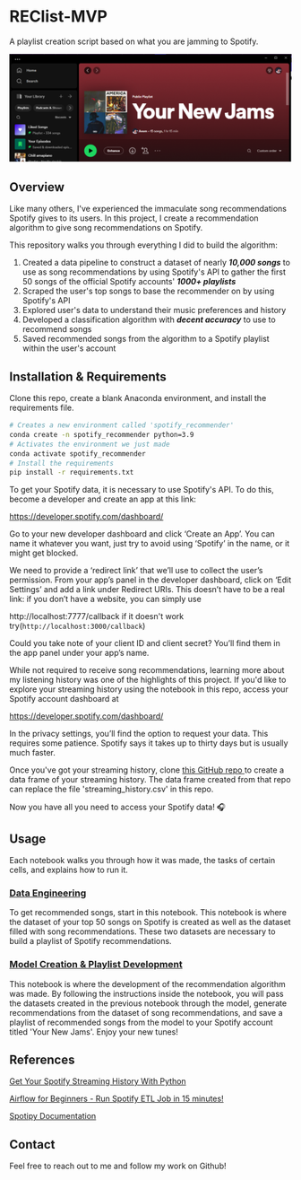 # REClist-MVP
A playlist creation script based on what you are jamming to Spotify.

![Sample Playlist Generated](images/Capture-spotify.PNG)

## Overview

Like many others, I've experienced the immaculate song recommendations Spotify gives to its users. In this project, I create a recommendation algorithm to give song recommendations on Spotify.

This repository walks you through everything I did to build the algorithm:

1. Created a data pipeline to construct a dataset of nearly ***10,000 songs*** to use as song recommendations by using Spotify's API to gather the first 50 songs of the official Spotify accounts' ***1000+ playlists***
2. Scraped the user's top songs to base the recommender on by using Spotify's API
3. Explored user's data to understand their music preferences and history
4. Developed a classification algorithm with ***decent accuracy*** to use to recommend songs
5. Saved recommended songs from the algorithm to a Spotify playlist within the user's account

## Installation & Requirements

Clone this repo, create a blank Anaconda environment, and install the requirements file.
```bash
# Creates a new environment called 'spotify_recommender'
conda create -n spotify_recommender python=3.9
# Activates the environment we just made
conda activate spotify_recommender
# Install the requirements
pip install -r requirements.txt
```

To get your Spotify data, it is necessary to use Spotify's API. To do this, become a developer and create an app at this link:

https://developer.spotify.com/dashboard/

Go to your new developer dashboard and click ‘Create an App’. You can name it whatever you want, just try to avoid using ‘Spotify’ in the name, or it might get blocked.

We need to provide a ‘redirect link’ that we’ll use to collect the user’s permission. From your app’s panel in the developer dashboard, click on ‘Edit Settings’ and add a link under Redirect URIs. This doesn’t have to be a real link: if you don’t have a website, you can simply use 

http://localhost:7777/callback if it doesn't work try(`http://localhost:3000/callback`)

Could you take note of your client ID and client secret? You’ll find them in the app panel under your app’s name. 

While not required to receive song recommendations, learning more about my listening history was one of the highlights of this project. If you'd like to explore your streaming history using the notebook in this repo, access your Spotify account dashboard at 

https://developer.spotify.com/dashboard/

In the privacy settings, you’ll find the option to request your data. This requires some patience. Spotify says it takes up to thirty days but is usually much faster.

Once you've got your streaming history, clone [this GitHub repo ](https://github.com/vlad-ds/spoty-records)to create a data frame of your streaming history. The data frame created from that repo can replace the file 'streaming_history.csv' in this repo. 

Now you have all you need to access your Spotify data! 🎧
## Usage
Each notebook walks you through how it was made, the tasks of certain cells, and explains how to run it. 
### [Data Engineering](DataEngineering.ipynb)
 To get recommended songs, start in this notebook. This notebook is where the dataset of your top 50 songs on Spotify is created as well as the dataset filled with song recommendations. These two datasets are necessary to build a playlist of Spotify recommendations.
### [Model Creation & Playlist Development](DataModelling.ipynb)
This notebook is where the development of the recommendation algorithm was made. By following the instructions inside the notebook, you will pass the datasets created in the previous notebook through the model, generate recommendations from the dataset of song recommendations, and save a playlist of recommended songs from the model to your Spotify account titled 'Your New Jams'. Enjoy your new tunes!


## References
[Get Your Spotify Streaming History With Python](https://github.com/vlad-ds/spoty-records)

[Airflow for Beginners - Run Spotify ETL Job in 15 minutes!](https://www.youtube.com/watch?v=i25ttd32-eo&t=14s)

[Spotipy Documentation](https://spotipy.readthedocs.io/en/2.7.0/)

## Contact
Feel free to reach out to me and follow my work on Github! 
